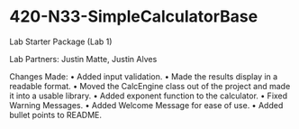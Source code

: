 # 420-N33-SimpleCalculatorBase
Lab Starter Package (Lab 1) 

  Lab Partners: Justin Matte, Justin Alves
  
  Changes Made: 
    • Added input validation.
    • Made the results display in a readable format.
    • Moved the CalcEngine class out of the project and made it into a usable library.
    • Added exponent function to the calculator.
    • Fixed Warning Messages.
    • Added Welcome Message for ease of use.
    • Added bullet points to README.
